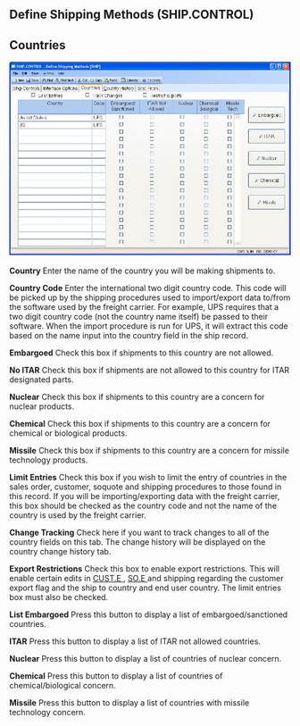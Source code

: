 ##  Define Shipping Methods (SHIP.CONTROL)

<PageHeader />

##  Countries

![](./SHIP-CONTROL-3.jpg)

**Country** Enter the name of the country you will be making shipments to.  
  
**Country Code** Enter the international two digit country code. This code
will be picked up by the shipping procedures used to import/export data
to/from the software used by the freight carrier. For example, UPS requires
that a two digit country code (not the country name itself) be passed to their
software. When the import procedure is run for UPS, it will extract this code
based on the name input into the country field in the ship record.  
  
**Embargoed** Check this box if shipments to this country are not allowed.  
  
**No ITAR** Check this box if shipments are not allowed to this country for
ITAR designated parts.  
  
**Nuclear** Check this box if shipments to this country are a concern for
nuclear products.  
  
**Chemical** Check this box if shipments to this country are a concern for
chemical or biological products.  
  
**Missile** Check this box if shipments to this country are a concern for
missile technology products.  
  
**Limit Entries** Check this box if you wish to limit the entry of countries
in the sales order, customer, soquote and shipping procedures to those found
in this record. If you will be importing/exporting data with the freight
carrier, this box should be checked as the country code and not the name of
the country is used by the freight carrier.  
  
**Change Tracking** Check here if you want to track changes to all of the
country fields on this tab. The change history will be displayed on the
country change history tab.  
  
**Export Restrictions** Check this box to enable export restrictions. This will enable certain edits in [ CUST.E ](../../../../AR-OVERVIEW/AR-ENTRY/CUST-E/README.md) , [ SO.E ](../../SO-E/README.md) and shipping regarding the customer export flag and the ship to country and end user country. The limit entries box must also be checked.   
  
**List Embargoed** Press this button to display a list of embargoed/sanctioned
countries.  
  
**ITAR** Press this button to display a list of ITAR not allowed countries.  
  
**Nuclear** Press this button to display a list of countries of nuclear
concern.  
  
**Chemical** Press this button to display a list of countries of
chemical/biological concern.  
  
**Missile** Press this button to display a list of countries with missile
technology concern.  
  
  
<badge text= "Version 8.10.57" vertical="middle" />

<PageFooter />